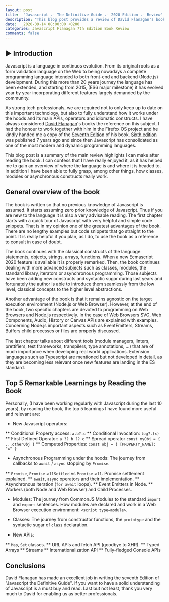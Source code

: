 ```yaml
---
layout: post
title:  "Javascript .- The Definitive Guide .- 2020 Edition .- Review"
description: "This blog post provides a review of David Flanagan's book on Javascript. (2020 Edition)"
date:   2020-09-14 08:00:00 +0200
categories: Javascript Flanagan 7th Edition Book Review
comments: false 
---
```


## ▶️ Introduction

Javascript is a language in continuos evolution. From its original roots as a form validation language on the Web to being nowadays a complete programming language intended to both front-end and backend (Node.js) development. During this more than 20 years journey the language has been extended, and starting from 2015, (ES6 major milestone) it has evolved year by year incorporating different features largely demanded by the community.

As strong tech professionals, we are required not to only keep up to date on this important technology, but also to fully understand how it works under the hoods and its main APIs, operators and idiomatic constructs. I have always considered [David Flanagan]()'s books the reference on this subject. I had the honour to work together with him in the Firefox OS project and he kindly handed me a copy of the [Seventh Edition]() of his book. [Sixth edition]() was published 7 years ago and since then Javascript has consolidated as one of the most modern and dynamic programming languages. 

This blog post is a summary of the main review highlights I can make after reading the book. I can confess that I have really enjoyed it, as it has helped me to gain an overview of where the language is and where it is headed to. In addition I have been able to fully grasp, among other things, how classes, modules or asynchronous constructs really work. 

## General overview of the book

The book is written so that no previous knowledge of Javascript is assumed. It starts assuming zero prior knowledge of Javascript. Thus if you are new to the language it is also a very advisable reading. The first chapter starts with a quick tour of Javascript with very helpful and simple code snippets. That is in my opinion one of the greatest advantages of the book. There are no lengthy examples but code snippets that go straight to the point. It is really helpful if you plan, as I do, to use the book as a reference to consult in case of doubt. 

The book continues with the classical constructs of the language: statements, objects, strings, arrays, functions. When a new Ecmascript 2020 feature is available it is properly remarked. Then, the book continues dealing with more advanced subjects such as classes, modules, the standard library, iterators or asynchronous programming. Those subjects have been adding new constructs and syntactic sugar during last years and fortunately the author is able to introduce them seamlessly from the low level, classical concepts to the higher level abstractions. 

Another advantage of the book is that it remains agnostic on the target execution environment (Node.js or Web Browser). However, at the end of the book, two specific chapters are devoted to programming on Web Browsers and Node.js respectively. In the case of Web Browsers SVG, Web Components, Audio, History or Canvas APIs are explained with examples. Concerning Node.js important aspects such as EventEmitters, Streams, Buffers child processes or files are properly discussed. 

The last chapter talks about different tools (module managers, linters, prettifiers, test frameworks, transpilers, type annotations, ...) that are of much importance when developing real world applications. Extension languages such as Typescript are mentioned but not developed in detail, as they are becoming less relevant once new features are landing in the ES standard. 

## Top 5 Remarkable Learnings by Reading the Book 

Personally, (I have been working regularly with Javascript during the last 10 years), by reading the book, the top 5 learnings I have found more useful and relevant are: 

* New Javascript operators:

** Conditional Property access: `a.b?.c`
** Conditional Invocation: `log?.(x)`
** First Defined Operator: `a ?? b ?? c`
** Spread operator `const myObj = { ...otherObj }`
** Computed Properties: `const obj = { [PROPERTY_NAME]: "x" }`

* Asynchronous Programming under the hoods:  The journey from callbacks to `await` / `async` stopping by `Promise`. 

**  `Promise`, `Promise.allSettled` vs `Promise.all`. Promise settlement explained. 
** `await`, `async` operators and their implementation. 
** Asynchronous iteration (`for await` loops). 
** Event Emitters in Node. 
** Workers (both Node and Web Browser) and Child Processes.

* Modules: The journey from CommonJS Modules to the standard `import` and `export` sentences. How modules are declared and work in a Web Browser execution environment: `<script type=module>`. 

* Classes: The journey from constructor functions, the `prototype` and the syntactic sugar of `class` declaration. 

* New APIs:

** `Map`, `Set` classes. 
** URL APIs and fetch API (goodbye to XHR). 
** Typed Arrays 
** Streams
** Internationalization API
** Fully-fledged Console APIs

## Conclusions

David Flanagan has made an excellent job in writing the seventh Edition of "Javascript the Definitive Guide". If you want to have a solid understanding of Javascript is a must buy and read. Last but not least, thank you very much to David for enabling us as better professionals. 
